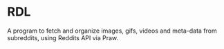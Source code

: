 # RDL

A program to fetch and organize images, gifs, videos and meta-data from subreddits, using Reddits API via Praw.
